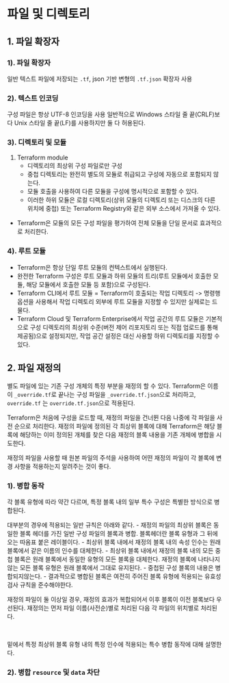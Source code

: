 # 파일 및 디렉토리

## 1. 파일 확장자
### 1). 파일 확장자
일반 텍스트 파일에 저장되는 `.tf`, json 기반 변형의 `.tf.json` 확장자 사용

### 2). 텍스트 인코딩
구성 파일은 항상 UTF-8 인코딩을 사용
일반적으로 Windows 스타일 줄 끝(CRLF)보다 Unix 스타일 줄 끝(LF)를 사용하지만 둘 다 허용된다.

### 3). 디렉토리 및 모듈
1. Terraform module
    - 디렉토리의 최상위 구성 파일로만 구성
    - 중첩 디렉토리는 완전히 별도의 모듈로 취급되고 구성에 자동으로 포함되지 않는다.
    - 모듈 호출을 사용하여 다른 모듈을 구성에 명시적으로 포함할 수 있다.
    - 이러한 하위 모듈은 로컬 디렉토리(상위 모듈의 디렉토리 또는 디스크의 다른 위치에 중첩) 또는 Terraform Registry와 같은 외부 소스에서 가져올 수 있다.

- Terraform은 모듈의 모든 구성 파일을 평가하여 전체 모듈을 단일 문서로 효과적으로 처리한다.

### 4). 루트 모듈
- Terraform은 항상 단일 루트 모듈의 컨텍스트에서 실행된다.
- 완전한 Terraform 구성은 루트 모듈과 하위 모듈의 트리(루트 모듈에서 호출한 모듈, 해당 모듈에서 호출한 모듈 등 포함)으로 구성된다.
- Terraform CLI에서 루트 모듈 = Terraform이 호출되는 작업 디렉토리
    -> 명령행 옵션을 사용해서 작업 디렉토리 외부에 루트 모듈을 지정할 수 있지만 실제로는 드물다.
- Terraform Cloud 및 Terraform Enterprise에서 작업 공간의 루트 모듈은 기본적으로 구성 디렉토리의 최상위 수준(버전 제어 리포지토리 또는 직접 업로드를 통해 제공됨)으로 설정되지만, 작업 공간 설정은 대신 사용할 하위 디렉토리를 지정할 수 있다.

## 2. 파일 재정의

별도 파일에 있는 기존 구성 개체의 특정 부분을 재정의 할 수 있다.
Terraform은 이름이 `_override.tf`로 끝나는 구성 파일을 `_override.tf.json`으로 처리하고, `override.tf` 는 `override.tf.json`으로 적용된다.

Terraform은 처음에 구성을 로드할 때, 재정의 파일을 건너뛴 다음 나중에 각 파일을 사전 순으로 처리한다. 재정의 파일에 정의된 각 최상위 블록에 대해 Terraform은 해당 블록에 해당하는 이미 정의된 개체를 찾은 다음 재정의 블록 내용을 기존 개체에 병합을 시도한다.

재정의 파일을 사용할 때 원본 파일의 주석을 사용하여 어떤 재정의 파일이 각 블록에 변경 사항을 적용하는지 알려주는 것이 좋다.

### 1). 병합 동작

각 블록 유형에 따라 약간 다르며, 특정 블록 내의 일부 특수 구성은 특별한 방식으로 병합된다.

대부분의 경우에 적용되는 일반 규칙은 아래와 같다.
    - 재정의 파일의 최상위 블록은 동일한 블록 헤더를 가진 일반 구성 파일의 블록과 병합. 블록헤더란 블록 유형과 그 뒤에 오는 따옴표 붙은 레이블이다.
    - 최상위 블록 내에서 재정의 블록 내의 속성 인수는 원래 블록에서 같은 이름의 인수를 대체한다.
    - 최상위 블록 내에서 재정의 블록 내의 모든 중첩 블록은 원래 블록에서 동일한 유형의 모든 블록을 대체한다. 재정의 블록에 나타나지 않는 모든 블록 유형은 원래 블록에서 그대로 유지된다.
    - 중첩된 구성 블록의 내용은 병합되지않는다.
    - 결과적으로 병합된 블록은 여전히 주어진 블록 유형에 적용되는 유효성 검사 규칙을 준수해야한다.

재정의 파일이 둘 이상일 경우, 재정의 효과가 복합되어서 이후 블록이 이전 블록보다 우선된다. 재정의는 먼저 파일 이름(사전순)별로 처리된 다음 각 파일의 위치별로 처리된다.

</br>

밑에서 특정 최상위 블록 유형 내의 특정 인수에 적용되는 특수 병합 동작에 대해 설명한다.

### 2). 병합 `resource` 및 `data` 차단






